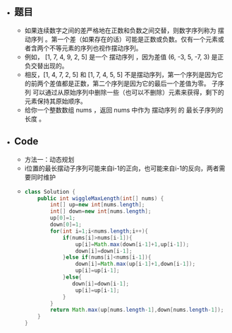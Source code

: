 - ## 题目
	- 如果连续数字之间的差严格地在正数和负数之间交替，则数字序列称为 摆动序列 。第一个差（如果存在的话）可能是正数或负数。仅有一个元素或者含两个不等元素的序列也视作摆动序列。
	- 例如， [1, 7, 4, 9, 2, 5] 是一个 摆动序列 ，因为差值 (6, -3, 5, -7, 3) 是正负交替出现的。
	- 相反，[1, 4, 7, 2, 5] 和 [1, 7, 4, 5, 5] 不是摆动序列，第一个序列是因为它的前两个差值都是正数，第二个序列是因为它的最后一个差值为零。
	  子序列 可以通过从原始序列中删除一些（也可以不删除）元素来获得，剩下的元素保持其原始顺序。
	- 给你一个整数数组 nums ，返回 nums 中作为 摆动序列 的 最长子序列的长度 。
- ## Code
	- 方法一：动态规划
	- i位置的最长摆动子序列可能来自i-1的正向，也可能来自i-1的反向，两者需要同时维护
	- ```java
	  class Solution {
	      public int wiggleMaxLength(int[] nums) {
	          int[] up=new int[nums.length];
	          int[] down=new int[nums.length];
	          up[0]=1;
	          down[0]=1;
	          for(int i=1;i<nums.length;i++){
	              if(nums[i]>nums[i-1]){
	                  up[i]=Math.max(down[i-1]+1,up[i-1]);
	                  down[i]=down[i-1];
	              }else if(nums[i]<nums[i-1]){
	                  down[i]=Math.max(up[i-1]+1,down[i-1]);
	                  up[i]=up[i-1];
	              }else{
	                 down[i]=down[i-1];
	                  up[i]=up[i-1];
	              }
	          }
	          return Math.max(up[nums.length-1],down[nums.length-1]);
	      }
	  }
	  ```